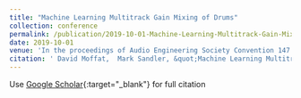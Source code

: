 ```yaml
---
title: "Machine Learning Multitrack Gain Mixing of Drums"
collection: conference
permalink: /publication/2019-10-01-Machine-Learning-Multitrack-Gain-Mixing-of-Drums
date: 2019-10-01
venue: 'In the proceedings of Audio Engineering Society Convention 147'
citation: ' David Moffat,  Mark Sandler, &quot;Machine Learning Multitrack Gain Mixing of Drums.&quot; In the proceedings of Audio Engineering Society Convention 147, 2019.'
---
```

Use [Google Scholar](https://scholar.google.com/scholar?q=Machine+Learning+Multitrack+Gain+Mixing+of+Drums){:target="_blank"} for full citation